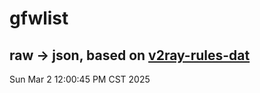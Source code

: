 # gfwlist
## raw -> json, based on [v2ray-rules-dat](https://github.com/Loyalsoldier/v2ray-rules-dat)
Sun Mar  2 12:00:45 PM CST 2025

